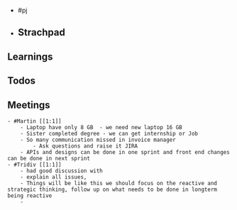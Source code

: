 - #pj
- ## Strachpad
## Learnings
## Todos
## Meetings
	- #Martin [[1:1]]
		- Laptop have only 8 GB  - we need new laptop 16 GB
		- Sister completed degree - we can get internship or Job
		- So many communication missed in invoice manager
			- Ask questions and raise it JIRA
		- APIs and designs can be done in one sprint and front end changes can be done in next sprint
	- #Tridiv [[1:1]]
		- had good discussion with
		- explain all issues,
		- Things will be like this we should focus on the reactive and strategic thinking, follow up on what needs to be done in longterm being reactive
		-